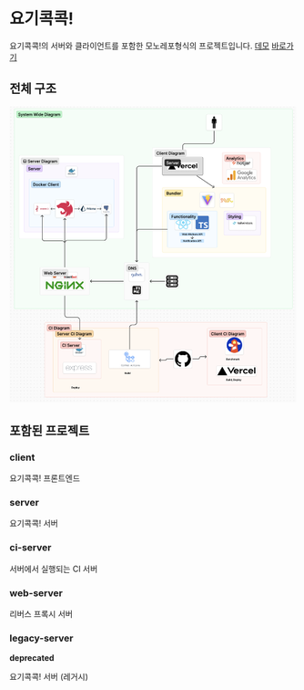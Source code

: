 # 요기콕콕!

요기콕콕!의 서버와 클라이언트를 포함한 모노레포형식의 프로젝트입니다. [데모](https://yogi-poke-demo.vercel.app) [바로가기](https://yogi-poke.vercel.app)

## 전체 구조

![요기콕콕! 전체 구조](./docs/system-wide-diagram.png)

## 포함된 프로젝트

### client

요기콕콕! 프론트엔드

### server

요기콕콕! 서버

### ci-server

서버에서 실행되는 CI 서버

### web-server

리버스 프록시 서버

### legacy-server

**deprecated**

요기콕콕! 서버 (레거시)
